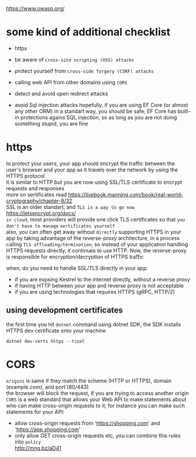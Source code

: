 https://www.owasp.org/

# some kind of additional checklist
* https
* be aware of ```cross-site scripting (XSS) attacks```
* protect yourself from ```cross-side forgery (CSRF) attacks```
* calling web API from other domains using ```CORS```

* detect and avoid open redirect attacks
* avoid Sql injection attacks
hopefully, if you are using EF Core (or almost any other ORM) in a standart way, you
should be safe; EF Core has built-in protections agains SQL injection, so as long as you
are not doing something stupid, you are fine



# https
to protect your users, your app should encrypt the traffic between the user's browser
and your app as it travels over the network by using the HTTPS protocol  
it is similar to HTTP but you are now using SSL/TLS certificate to encrypt requests and responses  
more on sertificates read https://livebook.manning.com/book/real-world-cryptography/chapter-9/32  
SSL is an older standart, and ```TLS is a way to go now```  
https://letsencrypt.org/docs/  
```in cloud```, most providers will provide one click TLS certificates so that ```you don't have to manage```
```sertificates yourself```  
also, you can often get away without ```directly``` supporting HTTPS in your app by taking advantage of the reverse-proxy
architecture, in a process calling ```TLS offloading/termination```; so instead of your application handling HTTPS requests
directly, it continues to use HTTP. Now, the reverse-proxy is responsible for encryption/decryption of HTTPS traffic

when, do you need to handle SSL/TLS directly in your app:
* if you are expsing Kestrel to the internet directly, without a reverse proxy
* if having HTTP between your app and reverse proxy is not acceptable
* if you are using technologies that requires HTTPS (gRPC, HTTP/2)


## using development certificates
the first time you hit ```dotnet``` command using dotnet SDK, the SDK installs HTTPS dev certificate onto your machine  
```cli
dotnet dev-certs https --trust
```

# CORS
```origins``` is same if they match the scheme (HTTP or HTTPS), domain (example.com), and port (80/443)  
the browser will block the request, if you are trying to access another origin  
```CORS``` is a web standard that allows your Web API to make statements about who can make cross-origin requests
to it; for instance you can make such statements for your API:
* allow cross-origin requests from 'https://shopping.com' and 'https://app.shopping.com'
* only allow GET cross-origin requests
etc, you can combine this rules into ```policy```  
http://mng.bz/aD41  
